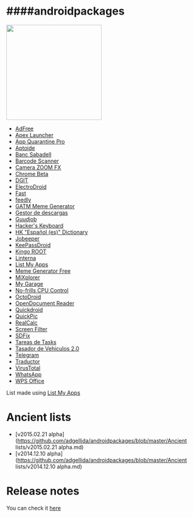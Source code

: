 ####androidpackages
=============================================

<img src="http://chinaphonehouse.org/wp-content/uploads/2014/11/Google_Android_5.0_Lollipop_logo.png" width="250">

* [AdFree](https://play.google.com/store/apps/details?id=com.bigtincan.android.adfree) 
* [Apex Launcher](https://play.google.com/store/apps/details?id=com.anddoes.launcher) 
* [App Quarantine Pro](https://play.google.com/store/apps/details?id=com.ramdroid.appquarantinepro) 
* [Aptoide](https://play.google.com/store/apps/details?id=cm.aptoide.pt) 
* [Banc Sabadell](https://play.google.com/store/apps/details?id=net.inverline.bancosabadell.officelocator.android) 
* [Barcode Scanner](https://play.google.com/store/apps/details?id=com.google.zxing.client.android) 
* [Camera ZOOM FX](https://play.google.com/store/apps/details?id=slide.camZoomFree) 
* [Chrome Beta](https://play.google.com/store/apps/details?id=com.chrome.beta) 
* [DGIT](https://play.google.com/store/apps/details?id=com.firethorn.dgit) 
* [ElectroDroid](https://play.google.com/store/apps/details?id=it.android.demi.elettronica) 
* [Fast](https://play.google.com/store/apps/details?id=app.fastfacebook.com) 
* [feedly](https://play.google.com/store/apps/details?id=com.devhd.feedly) 
* [GATM Meme Generator](https://play.google.com/store/apps/details?id=iddqd.gatm) 
* [Gestor de descargas](https://play.google.com/store/apps/details?id=com.tt.android.dm.view) 
* [Guudjob](https://play.google.com/store/apps/details?id=com.quadram.guudjob) 
* [Hacker's Keyboard](https://play.google.com/store/apps/details?id=org.pocketworkstation.pckeyboard) 
* [HK "Español (es)" Dictionary](https://play.google.com/store/apps/details?id=org.pocketworkstation.dict.es) 
* [Jobeeper](https://play.google.com/store/apps/details?id=com.jobeeper) 
* [KeePassDroid](https://play.google.com/store/apps/details?id=com.android.keepass) 
* [Kingo ROOT](https://play.google.com/store/apps/details?id=com.kingoroot.com) 
* [Linterna](https://play.google.com/store/apps/details?id=com.zeroneapps.flashlight) 
* [List My Apps](https://play.google.com/store/apps/details?id=de.onyxbits.listmyapps) 
* [Meme Generator Free](https://play.google.com/store/apps/details?id=com.zombodroid.MemeGenerator) 
* [MiXplorer](https://play.google.com/store/apps/details?id=com.android.mixplorer) 
* [My Garage](https://play.google.com/store/apps/details?id=com.moremu.mygarage) 
* [No-frills CPU Control](https://play.google.com/store/apps/details?id=it.sineo.android.noFrillsCPU) 
* [OctoDroid](https://play.google.com/store/apps/details?id=com.gh4a) 
* [OpenDocument Reader](https://play.google.com/store/apps/details?id=at.tomtasche.reader) 
* [Quickdroid](https://play.google.com/store/apps/details?id=vu.de.urpool.quickdroid) 
* [QuickPic](https://play.google.com/store/apps/details?id=com.alensw.PicFolder) 
* [RealCalc](https://play.google.com/store/apps/details?id=uk.co.nickfines.RealCalc) 
* [Screen Filter](https://play.google.com/store/apps/details?id=com.haxor) 
* [SDFix](https://play.google.com/store/apps/details?id=nextapp.sdfix) 
* [Tareas de Tasks](https://play.google.com/store/apps/details?id=org.tasks) 
* [Tasador de Vehiculos 2.0](https://play.google.com/store/apps/details?id=com.stk.tasadorvehiculos) 
* [Telegram](https://play.google.com/store/apps/details?id=org.telegram.messenger) 
* [Traductor](https://play.google.com/store/apps/details?id=com.google.android.apps.translate) 
* [VirusTotal](https://play.google.com/store/apps/details?id=com.virustotal) 
* [WhatsApp](https://play.google.com/store/apps/details?id=com.whatsapp) 
* [WPS Office](https://play.google.com/store/apps/details?id=cn.wps.moffice_eng)

List made using [List My Apps](https://play.google.com/store/apps/details?id=de.onyxbits.listmyapps)

Ancient lists
=============================================
* [v2015.02.21 alpha](https://github.com/adgellida/androidpackages/blob/master/Ancient lists/v2015.02.21 alpha.md)
* [v2014.12.10 alpha](https://github.com/adgellida/androidpackages/blob/master/Ancient lists/v2014.12.10 alpha.md)

Release notes
=============================================
You can check it [here](https://github.com/adgellida/androidpackages/blob/master/Releasenotes.md)
